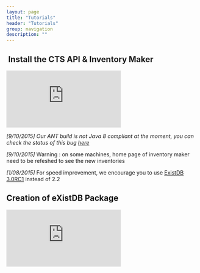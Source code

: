 ```yaml
---
layout: page
title: "Tutorials"
header: "Tutorials"
group: navigation
description: ""
---
```


<div class="row">
<div class="col-md-6">
  <h2> Install the CTS API & Inventory Maker</h2>
  <div class="video-container ">
    <iframe src="https://www.youtube.com/embed/Fv4pbfrVB1M" frameborder="0" allowfullscreen></iframe>
  </div>
  <p><em>[9/10/2015] Our ANT build is not Java 8 compliant at the moment, you can check the status of this bug <a href="https://github.com/Capitains/Capitains.github.io/issues/9">here</a></em></p>
  <p><em>[9/10/2015]</em> Warning : on some machines, home page of inventory maker need to be refeshed to see the new inventories</p>
  <p><em>[1/08/2015]</em> For speed improvement, we encourage you to use <a href="http://exist-db.org/exist/apps/wiki/blogs/eXist//eXist30RC1">ExistDB 3.0RC1</a> instead of 2.2</p>
</div>
<div class="col-md-6">
<h2>Creation of eXistDB Package</h2>
<div class="video-container ">
<iframe src="https://www.youtube.com/embed/bTee3RT9LNQ" frameborder="0" allowfullscreen></iframe>
</div>
</div>
</div>